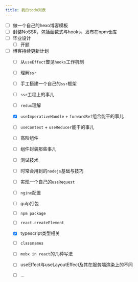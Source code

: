 ```yaml
---
title: 我的todo列表
---
```


- [ ] 做一个自己的hexo博客模板
- [ ] 封装NoSSR，包括函数式与hooks，发布在npm仓库
- [ ] 毕业设计
  - [ ] 开题
- [ ] 博客持续更新计划
  - [ ] 从`useEffect`瞥见`hooks`工作机制
  - [ ] 理解`ssr`
  - [ ] 手工搭建一个自己的`ssr`框架
  - [ ] `ssr`工程上的事儿
  - [ ] `redux`理解
  - [x] `useImperativeHandle` + `forwardRef`组合能干的事儿
  - [ ] `useContext` + `useReducer`能干的事儿
  - [ ] 高阶组件
  - [ ] 组件封装那些事儿
  - [ ] 测试技术
  - [ ] 时常会用到的`nodejs`基础与技巧
  - [ ] 实现一个自己的`useRequest`
  - [ ] `nginx`配置
  - [ ] gulp打包
  - [ ] `npm package`
  - [ ] `react.createElement`
  - [x] typescript类型相关
  - [ ] `classnames`
  - [ ] `mobx in react`的几种写法
  - [ ] useEffect与useLayoutEffect及其在服务端渲染上的不同
  - [ ] ...


